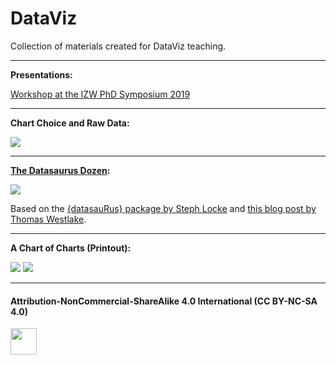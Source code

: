 # DataViz

Collection of materials created for DataViz teaching.

***

**Presentations:**

[Workshop at the IZW PhD Symposium 2019](https://github.com/Z3tt/DataViz/blob/master/Presentations/2019-09-26_IZW_DataVisualization_share.pdf)

***

**Chart Choice and Raw Data:**  

![](https://github.com/Z3tt/DataViz/blob/master/ChartsRaw/charts_raw_panel.png)

***

**[The Datasaurus Dozen](https://blog.revolutionanalytics.com/2017/05/the-datasaurus-dozen.html):**

![](https://github.com/Z3tt/DataViz/blob/master/Datasaurus/datasauRus.gif)

Based on the [{datasauRus} package by Steph Locke](https://github.com/lockedata/datasauRus/issues) and [this blog post by Thomas Westlake](https://r-mageddon.netlify.com/post/reanimating-the-datasaurus/).

***

**A Chart of Charts (Printout):**

![](https://github.com/Z3tt/DataViz/blob/master/ChartOfCharts/ChartOfCharts_Printout.png)
![](https://github.com/Z3tt/DataViz/blob/master/ChartOfCharts/ChartOfCharts_2019-09-26_IZW.png)

***

#### Attribution-NonCommercial-ShareAlike 4.0 International (CC BY-NC-SA 4.0)
<div style="width:300px; height:200px">
<img src=https://camo.githubusercontent.com/00f7814990f36f84c5ea74cba887385d8a2f36be/68747470733a2f2f646f63732e636c6f7564706f7373652e636f6d2f696d616765732f63632d62792d6e632d73612e706e67 alt="" height="42">
</div>
